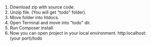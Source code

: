 1. Download zip with source code.
2. Unzip file. (You will get "todo" folder).
3. Move folder into htdocs.
4. Open Terminal and move into "todo" dir.
5. Run Composer install.
6. Now you can open project in your local environment. http:localhost:(your port)/todo